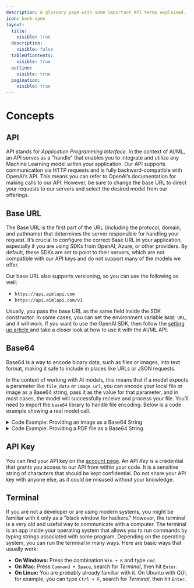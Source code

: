 ```yaml
---
description: A glossary page with some important API terms explained.
icon: book-open
layout:
  title:
    visible: true
  description:
    visible: false
  tableOfContents:
    visible: true
  outline:
    visible: true
  pagination:
    visible: true
---
```


# Concepts

## API

API stands for _Application Programming Interface_. In the context of AI/ML, an API serves as a "handle" that enables you to integrate and utilize any Machine Learning model within your application. Our API supports communication via HTTP requests and is fully backward-compatible with OpenAI’s API. This means you can refer to OpenAI’s documentation for making calls to our API. However, be sure to change the base URL to direct your requests to our servers and select the desired model from our offerings.

## Base URL

The Base URL is the first part of the URL (including the protocol, domain, and pathname) that determines the server responsible for handling your request. It’s crucial to configure the correct Base URL in your application, especially if you are using SDKs from OpenAI, Azure, or other providers. By default, these SDKs are set to point to their servers, which are not compatible with our API keys and do not support many of the models we offer.

Our base URL also supports versioning, so you can use the following as well:

* `https://api.aimlapi.com`
* `https://api.aimlapi.com/v1`

Usually, you pass the base URL as the same field inside the SDK constructor. In some cases, you can set the environment variable `BASE_URL`, and it will work. If you want to use the OpenAI SDK, then follow the [setting up article ](../quickstart/setting-up.md)and take a closer look at how to use it with the AI/ML API.

## Base64

Base64 is a way to encode binary data, such as files or images, into text format, making it safe to include in places like URLs or JSON requests.

In the context of working with AI models, this means that if a model expects a parameter like `file_data` or `image_url`, you can encode your local file or image as a Base64 string, pass it as the value for that parameter, and in most cases, the model will successfully receive and process your file. You’ll need to import the `base64` library to handle file encoding. Below is a code example showing a real model call.

<details>

<summary>Code Example: Providing an Image as a Base64 String</summary>

We'll send an image file from the local disk to the chat model by passing it through the `image_url` parameter as a Base64-encoded string. Our prompt will ask [**gpt-4o**](../api-references/text-models-llm/OpenAI/gpt-4o.md) chat model to describe the contents of the image with the question: `"What's in this image?"`

<figure><img src="../.gitbook/assets/racoons_0.png" alt=""><figcaption></figcaption></figure>

<pre class="language-python" data-overflow="wrap"><code class="lang-python">from openai import OpenAI
from pathlib import Path
import base64

# loading the picture
file_path = Path("C:/Users/user/Documents/example/images/racoons_0.png")

# Read and encode the image in base64
with open(file_path, "rb") as image_file:
    base64_image = base64.b64encode(image_file.read()).decode("utf-8")

# Create a data URL for the base64 image
image_data_url = f"data:image/png;base64,{base64_image}"

# Define an OpenAI client to call the model via OpepAI SDK
base_url = "https://api.aimlapi.com/"
api_key = "&#x3C;YOUR_AIMLAPI_KEY>"

client = OpenAI(api_key=api_key, base_url=base_url)

<strong># Send the image as Base64 to GPT-4o chat model
</strong>completion = client.chat.completions.create(
        model="gpt-4o",
        messages=[
            {"role": "user", "content": "What’s in this image?"},
            {
                "role": "user", "content":[ 
                    {
                        "type": "image_url",
                        "image_url": {
                            "url": image_data_url
                         }
                    }
                ]
            }

        ],
    )

response = completion.choices[0].message.content
print(response)
</code></pre>

**Response**:

{% code overflow="wrap" %}
```
The image depicts an illustrated raccoon by a stream, reaching into the water with its paw. The setting is natural, with rocks and greenery surrounding the stream.
```
{% endcode %}

</details>

<details>

<summary>Code Example: Providing a PDF file as a Base64 String</summary>

We'll pass a local [PDF file](https://drive.google.com/file/d/1Lktn3GHw9zyfY7vhZqzQRa6kYCpgViI3/view?usp=sharing) to the chat model via the `file_data` parameter, encoding it as a Base64 string. The prompt will ask [**gpt-4o**](../api-references/text-models-llm/OpenAI/gpt-4o.md) chat model to extract and list all headers, one per line.

{% code overflow="wrap" %}
```python
import base64
from openai import OpenAI


aimlapi_key = "<YOUR_AIMLAPI_KEY>"

client = OpenAI(
    base_url = "https://api.aimlapi.com",
    api_key = aimlapi_key, 
)

def main():
    
    # Put your filename here. The file must be in the same folder as your Python script.
    your_file_name = "headers-example.pdf"

    with open(your_file_name, "rb") as f:
        data = f.read()

    # We encode the entire file into a single string to send it to the model
    base64_string = base64.b64encode(data).decode("utf-8")

    response = client.chat.completions.create(
        model="gpt-4o",
        messages=[
            {
                "role": "user",
                "content": [
                    {
                        # Sending our file to the model
                        "type": "file",
                        "file": {
                            "filename": your_file_name,
                            "file_data": f"data:application/pdf;base64,{base64_string}",
                        }
                    },
                    {
                        # Providing the model with instructions on how to process the uploaded file 
                        "type": "text",
                        "text": "Extract all the headers from this file, placing each on a new line",
                    },
                ],
            },
        ]
    )
    print(response.choices[0].message.content)

     

if __name__ == "__main__":
    main()
```
{% endcode %}

**Response**:

{% code overflow="wrap" %}
```
The Renaissance Era  
A New Dawn of Thought  
The Masters of Art  
Scientific Breakthroughs  
Legacy and Influence
```
{% endcode %}

</details>

## API Key

You can find your API key on the [account page](https://aimlapi.com/app/keys). An _API Key_ is a credential that grants you access to our API from within your code. It is a sensitive string of characters that should be kept confidential. Do not share your API key with anyone else, as it could be misused without your knowledge.

## Terminal

If you are not a developer or are using modern systems, you might be familiar with it only as a "black window for hackers." However, the terminal is a very old and useful way to communicate with a computer. The terminal is an app inside your operating system that allows you to run commands by typing strings associated with some program. Depending on the operating system, you can run the terminal in many ways. Here are basic ways that usually work:

* **On Windows:** Press the combination <kbd>`Win + R`</kbd> and type `cmd`.
* **On Mac:** Press <kbd>`Command + Space`</kbd>, search for _Terminal_, then hit <kbd>`Enter`</kbd>.
* **On Linux:** You are probably already familiar with it. On Ubuntu with GUI, for example, you can type <kbd>`Ctrl + F`</kbd>, search for _Terminal_, then hit <kbd>`Enter`</kbd>.
